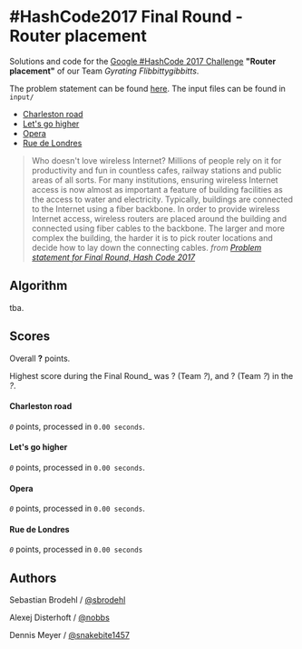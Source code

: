 # \#HashCode2017 Final Round - Router placement

Solutions and code for the [Google \#HashCode 2017 Challenge](https://hashcode.withgoogle.com) **"Router placement"** of our Team _Gyrating Flibbittygibbitts_.

The problem statement can be found [here](hashcode2017_router_placement.pdf).
The input files can be found in `input/`
* [Charleston road](input/charleston_road.in)
* [Let's go higher](input/lets_go_higher.in)
* [Opera](input/opera.in)
* [Rue de Londres](input/rue_de_londres.in)

> Who doesn't love wireless Internet?
> Millions of people rely on it for productivity and fun in countless cafes, railway stations and public areas of all sorts.
> For many institutions, ensuring wireless Internet access is now almost as important a feature of building facilities as the access to water and electricity.
> Typically, buildings are connected to the Internet using a fiber backbone.
> In order to provide wireless Internet access, wireless routers are placed around the building and connected using fiber cables to the backbone.
> The larger and more complex the building, the harder it is to pick router locations and decide how to lay down the connecting cables.
> _from [Problem statement for Final Round, Hash Code 2017](https://hashcode.withgoogle.com/past_editions.html)_


## Algorithm
tba.


## Scores

Overall **?** points.

Highest score during the Final Round_ was ? (Team _?_), and ? (Team _?_) in the _?_.

#### Charleston road
_`0`_ points, processed in `0.00 seconds`.

#### Let's go higher
_`0`_ points, processed in `0.00 seconds`.

#### Opera
_`0`_ points, processed in `0.00 seconds`.

#### Rue de Londres
_`0`_ points, processed in `0.00 seconds`

## Authors

Sebastian Brodehl / [@sbrodehl](https://github.com/sbrodehl)

Alexej Disterhoft / [@nobbs](https://github.com/nobbs)

Dennis Meyer / [@snakebite1457](https://github.com/snakebite1457)
